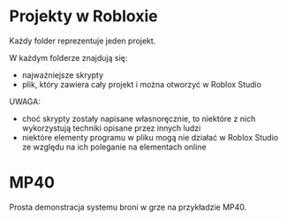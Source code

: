 # Projekty w Robloxie
Każdy folder reprezentuje jeden projekt.

W każdym folderze znajdują się:
- najważniejsze skrypty 
- plik, który zawiera cały projekt i można otworzyć w Roblox Studio

UWAGA:
- choć skrypty zostały napisane własnoręcznie, to niektóre z nich wykorzystują techniki opisane przez innych ludzi
- niektóre elementy programu w pliku mogą nie działać w Roblox Studio ze względu na ich poleganie na elementach online

# MP40
Prosta demonstracja systemu broni w grze na przykładzie MP40.
